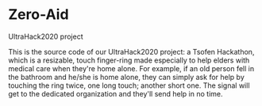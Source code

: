 # Zero-Aid
UltraHack2020 project

This is the source code of our UltraHack2020 project: a Tsofen Hackathon, which is a resizable, touch finger-ring made especially to help elders
with medical care when they're home alone.
For example, if an old person fell in the bathroom and he/she is home alone, they can simply ask for help by touching the ring twice,
one long touch; another short one. 
The signal will get to the dedicated organization and they'll send help in no time.
